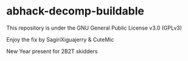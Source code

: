# abhack-decomp-buildable
This repository is under the GNU General Public License v3.0 (GPLv3)

Enjoy the fix by SagiriXiguajerry & CuteMic

New Year present for 2B2T skidders
